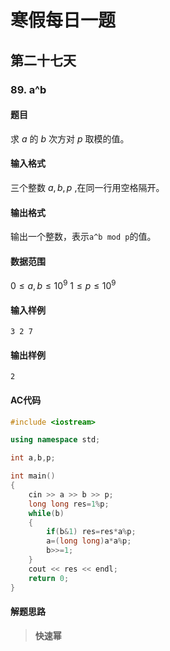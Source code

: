 # 寒假每日一题

## 第二十七天

### 89. a^b

#### 题目

求 $a$ 的 $b$ 次方对 $p$ 取模的值。

#### 输入格式

三个整数 $a,b,p$ ,在同一行用空格隔开。

#### 输出格式

输出一个整数，表示`a^b mod p`的值。

#### 数据范围

$0≤a,b≤10^9$
$1≤p≤10^9$

#### 输入样例

```
3 2 7
```

#### 输出样例

```
2
```

#### AC代码

```c++
#include <iostream>

using namespace std;

int a,b,p;

int main()
{
    cin >> a >> b >> p;
    long long res=1%p;
    while(b)
    {
        if(b&1) res=res*a%p;
        a=(long long)a*a%p;
        b>>=1;
    }
    cout << res << endl;
    return 0;
}
```

#### 解题思路

> **快速幂**

> 

